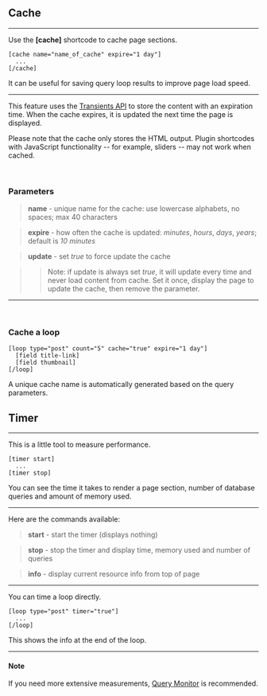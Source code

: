 
## Cache
---

Use the **[cache]** shortcode to cache page sections.

~~~
[cache name="name_of_cache" expire="1 day"]
  ...
[/cache]
~~~

It can be useful for saving query loop results to improve page load speed.

---

This feature uses the [Transients API](http://codex.wordpress.org/Transients_API) to store the content with an expiration time. When the cache expires, it is updated the next time the page is displayed.

Please note that the cache only stores the HTML output. Plugin shortcodes with JavaScript functionality -- for example, sliders -- may not work when cached.

&nbsp;

### Parameters

> **name** - unique name for the cache: use lowercase alphabets, no spaces; max 40 characters

> **expire** - how often the cache is updated: *minutes*, *hours*, *days*, *years*; default is *10 minutes*

> **update** - set *true* to force update the cache

>> Note: if update is always set *true*, it will update every time and never load content from cache. Set it once, display the page to update the cache, then remove the parameter.

---

&nbsp;

### Cache a loop

~~~
[loop type="post" count="5" cache="true" expire="1 day"]
  [field title-link]
  [field thumbnail]
[/loop]

~~~

A unique cache name is automatically generated based on the query parameters.

## Timer
---

This is a little tool to measure performance.

~~~
[timer start]
  ...
[timer stop]
~~~

You can see the time it takes to render a page section, number of database queries and amount of memory used.

---

Here are the commands available:

> **start** - start the timer (displays nothing)

> **stop** - stop the timer and display time, memory used and number of queries

> **info** - display current resource info from top of page

---

You can time a loop directly.

~~~
[loop type="post" timer="true"]
  ...
[/loop]
~~~

This shows the info at the end of the loop.

---

#### Note

If you need more extensive measurements, [Query Monitor](https://wordpress.org/plugins/query-monitor) is recommended.

